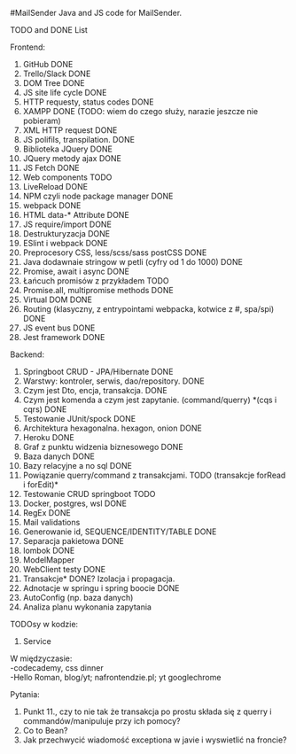 #MailSender
Java and JS code for MailSender.

TODO and DONE List

Frontend:
1. GitHub DONE 
2. Trello/Slack DONE 
3. DOM Tree DONE 
4. JS site life cycle DONE 
5. HTTP requesty, status codes DONE 
6. XAMPP DONE (TODO: wiem do czego służy, narazie jeszcze nie pobieram)
7. XML HTTP request DONE 
8. JS polifils, transpilation. DONE 
9. Biblioteka JQuery DONE 
10. JQuery metody ajax DONE 
11. JS Fetch DONE
12. Web components TODO
13. LiveReload DONE 
14. NPM czyli node package manager DONE
15. webpack DONE
16. HTML data-* Attribute DONE
17. JS require/import DONE
18. Destrukturyzacja DONE 
19. ESlint i webpack DONE
20. Preprocesory CSS, less/scss/sass postCSS DONE
21. Java dodawnaie stringow w petli (cyfry od 1 do 1000) DONE
22. Promise, await i async DONE
23. Łańcuch promisów z przykładem TODO
24. Promise.all, multipromise methods DONE 
25. Virtual DOM DONE
26. Routing (klasyczny, z entrypointami webpacka, kotwice z #, spa/spi) DONE
27. JS event bus DONE
28. Jest framework DONE

Backend:
1. Springboot CRUD - JPA/Hibernate DONE
2. Warstwy: kontroler, serwis, dao/repository. DONE 
3. Czym jest Dto, encja, transakcja. DONE
4. Czym jest komenda a czym jest zapytanie. (command/querry) *(cqs i cqrs) DONE
5. Testowanie JUnit/spock DONE
6. Architektura hexagonalna. hexagon, onion DONE
7. Heroku DONE
8. Graf z punktu widzenia biznesowego DONE
9. Baza danych DONE
10. Bazy relacyjne a no sql DONE
11. Powiązanie querry/command z transakcjami. TODO (transakcje forRead i forEdit)*
12. Testowanie CRUD springboot TODO
13. Docker, postgres, wsl DONE
14. RegEx DONE	
15. Mail validations
16. Generowanie id, SEQUENCE/IDENTITY/TABLE DONE 
17. Separacja pakietowa DONE
18. lombok DONE
19. ModelMapper
20. WebClient testy DONE
21. Transakcje* DONE? Izolacja i propagacja.
22. Adnotacje w springu i spring boocie DONE
23. AutoConfig (np. baza danych)
24. Analiza planu wykonania zapytania

TODOsy w kodzie:
1. Service

W międzyczasie:  
-codecademy, css dinner  
-Hello Roman, blog/yt; nafrontendzie.pl; yt googlechrome

Pytania:
1. Punkt 11., czy to nie tak że transakcja po prostu składa się z querry i commandów/manipuluje przy ich pomocy?
2. Co to Bean?
3. Jak przechwycić wiadomość exceptiona w javie i wyswietlić na froncie?